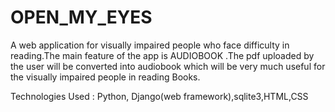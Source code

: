 # OPEN_MY_EYES

A web application for visually impaired people who face difficulty in reading.The main feature of
the app is AUDIOBOOK .The pdf uploaded by the user will be converted into audiobook which
will be very much useful for the visually impaired people in reading Books.

Technologies Used : Python, Django(web framework),sqlite3,HTML,CSS
